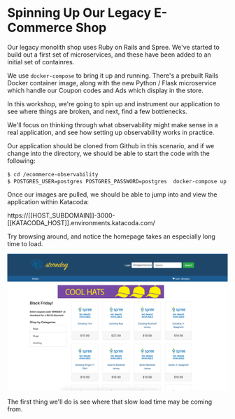 # Spinning Up Our Legacy E-Commerce Shop

Our legacy monolith shop uses Ruby on Rails and Spree. We've started to build out a first set of microservices, and these have been added to an initial set of containres.

We use `docker-compose` to bring it up and running. There's a prebuilt Rails Docker container image, along with the new Python / Flask microservice which handle our Coupon codes and Ads which display in the store.

In this workshop, we're going to spin up and instrument our application to see where things are broken, and next, find a few bottlenecks.

We'll focus on thinking through what observability might make sense in a real application, and see how setting up observability works in practice.

Our application should be cloned from Github in this scenario, and if we change into the directory, we should be able to start the code with the following:

```
$ cd /ecommerce-observability
$ POSTGRES_USER=postgres POSTGRES_PASSWORD=postgres  docker-compose up
```

Once our images are pulled, we should be able to jump into and view the application within Katacoda:

https://[[HOST_SUBDOMAIN]]-3000-[[KATACODA_HOST]].environments.katacoda.com/

Try browsing around, and notice the homepage takes an especially long time to load. 

![storedog](../assets/ecommerce/storedog.png)

The first thing we'll do is see where that slow load time may be coming from.